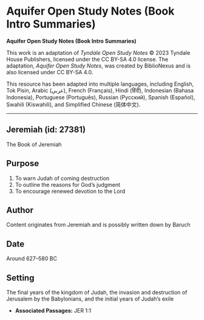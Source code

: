# Aquifer Open Study Notes (Book Intro Summaries)

**Aquifer Open Study Notes (Book Intro Summaries)**

This work is an adaptation of *Tyndale Open Study Notes* © 2023 Tyndale House Publishers, licensed under the CC BY\-SA 4\.0 license. The adaptation, *Aquifer Open Study Notes*, was created by BiblioNexus and is also licensed under CC BY\-SA 4\.0\.

This resource has been adapted into multiple languages, including English, Tok Pisin, Arabic (عربي), French (Français), Hindi (हिंदी), Indonesian (Bahasa Indonesia), Portuguese (Português), Russian (Русский), Spanish (Español), Swahili (Kiswahili), and Simplified Chinese (简体中文).



--------------------------------

## Jeremiah (id: 27381)

The Book of Jeremiah

Purpose
-------

1. To warn Judah of coming destruction
2. To outline the reasons for God’s judgment
3. To encourage renewed devotion to the Lord

Author
------

Content originates from Jeremiah and is possibly written down by Baruch

Date
----

Around 627–580 BC

Setting
-------

The final years of the kingdom of Judah, the invasion and destruction of Jerusalem by the Babylonians, and the initial years of Judah’s exile

* **Associated Passages:** JER 1:1

